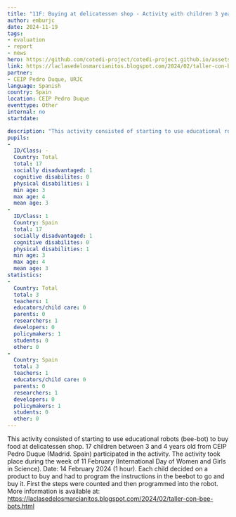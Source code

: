 ```yaml
---
title: "11F: Buying at delicatessen shop - Activity with children 3 years old and beebots"
author: emburjc
date: 2024-11-19
tags: 
- evaluation
- report
- news
hero: https://github.com/cotedi-project/cotedi-project.github.io/assets/85990345/1f108e6a-2ca1-4fef-ac67-3a190ffa2645
link: https://laclasedelosmarcianitos.blogspot.com/2024/02/taller-con-bee-bots.html
partner: 
- CEIP Pedro Duque, URJC
language: Spanish
country: Spain
location: CEIP Pedro Duque
eventtype: Other
internal: no
startdate: 

description: "This activity consisted of starting to use educational robots (bee-bot) to buy food at delicatessen shop."
pupils: 
- 
  ID/Class: -
  Country: Total
  total: 17
  socially disadvantaged: 1
  cognitive disabilites: 0
  physical disabilities: 1
  min age: 3
  max age: 4
  mean age: 3
- 
  ID/Class: 1
  Country: Spain
  total: 17
  socially disadvantaged: 1
  cognitive disabilites: 0
  physical disabilities: 1
  min age: 3
  max age: 4
  mean age: 3
statistics: 
- 
  Country: Total
  total: 3
  teachers: 1
  educators/child care: 0
  parents: 0
  researchers: 1
  developers: 0
  policymakers: 1
  students: 0
  other: 0
- 
  Country: Spain
  total: 3
  teachers: 1
  educators/child care: 0
  parents: 0
  researchers: 1
  developers: 0
  policymakers: 1
  students: 0
  other: 0
---
```


This activity consisted of starting to use educational robots (bee-bot) to buy food at delicatessen shop. 17 children between 3 and 4 years old from CEIP Pedro Duque (Madrid. Spain) participated in the activity. The activity took place during the week of 11 February (International Day of Women and Girls in Science). Date: 14 February 2024 (1 hour).
Each child decided on a product to buy and had to program the instructions in the beebot to go and buy it. First the steps were counted and then programmed into the robot.
More information is available at: https://laclasedelosmarcianitos.blogspot.com/2024/02/taller-con-bee-bots.html
